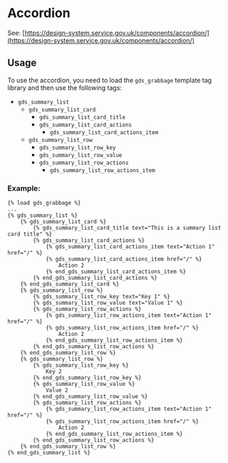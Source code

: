 # Accordion

See: [https://design-system.service.gov.uk/components/accordion/](https://design-system.service.gov.uk/components/accordion/)

## Usage

To use the accordion, you need to load the `gds_grabbage` template tag library and then use the following tags:

* `gds_summary_list`
    * `gds_summary_list_card`
        * `gds_summary_list_card_title`
        * `gds_summary_list_card_actions`
            * `gds_summary_list_card_actions_item`
    * `gds_summary_list_row`
        * `gds_summary_list_row_key`
        * `gds_summary_list_row_value`
        * `gds_summary_list_row_actions`
            * `gds_summary_list_row_actions_item`


### Example:

```django
{% load gds_grabbage %}
...
{% gds_summary_list %}
    {% gds_summary_list_card %}
        {% gds_summary_list_card_title text="This is a summary list card title" %}
        {% gds_summary_list_card_actions %}
            {% gds_summary_list_card_actions_item text="Action 1" href="/" %}
            {% gds_summary_list_card_actions_item href="/" %}
                Action 2
            {% end_gds_summary_list_card_actions_item %}
        {% end_gds_summary_list_card_actions %}
    {% end_gds_summary_list_card %}
    {% gds_summary_list_row %}
        {% gds_summary_list_row_key text="Key 1" %}
        {% gds_summary_list_row_value text="Value 1" %}
        {% gds_summary_list_row_actions %}
            {% gds_summary_list_row_actions_item text="Action 1" href="/" %}
            {% gds_summary_list_row_actions_item href="/" %}
                Action 2
            {% end_gds_summary_list_row_actions_item %}
        {% end_gds_summary_list_row_actions %}
    {% end_gds_summary_list_row %}
    {% gds_summary_list_row %}
        {% gds_summary_list_row_key %}
            Key 2
        {% end_gds_summary_list_row_key %}
        {% gds_summary_list_row_value %}
            Value 2
        {% end_gds_summary_list_row_value %}
        {% gds_summary_list_row_actions %}
            {% gds_summary_list_row_actions_item text="Action 1" href="/" %}
            {% gds_summary_list_row_actions_item href="/" %}
                Action 2
            {% end_gds_summary_list_row_actions_item %}
        {% end_gds_summary_list_row_actions %}
    {% end_gds_summary_list_row %}
{% end_gds_summary_list %}
```